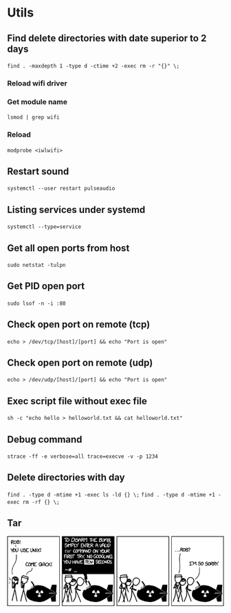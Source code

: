 # Utils

## Find delete directories with date superior to 2 days

`find . -maxdepth 1 -type d -ctime +2 -exec rm -r "{}" \;`

### Reload wifi driver

### Get module name

`lsmod | grep wifi`

### Reload

`modprobe <iwlwifi>`

## Restart sound

`systemctl --user restart pulseaudio`

## Listing services under systemd

`systemctl --type=service`

## Get all open ports from host

`sudo netstat -tulpn`

## Get PID open port

`sudo lsof -n -i :80`

## Check open port on remote (tcp)

`echo > /dev/tcp/[host]/[port] && echo "Port is open"`

## Check open port on remote (udp)

`echo > /dev/udp/[host]/[port] && echo "Port is open"`

## Exec script file without exec file

`sh -c "echo hello > helloworld.txt && cat helloworld.txt"`

## Debug command

`strace -ff -e verbose=all trace=execve -v -p 1234`

## Delete directories with day

`find . -type d -mtime +1 -exec ls -ld {} \;`
`find . -type d -mtime +1 -exec rm -rf {} \;`

## Tar

![tar](assets/tar.png)
